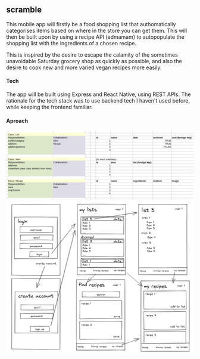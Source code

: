 ## scramble

This mobile app will firstly be a food shopping list that authomatically categorises items based on where in the store you can get them. This will then be built upon by using a recipe API (edmamam) to autopopulate the shopping list with the ingredients of a chosen recipe.

This is inspired by the desire to escape the calamity of the sometimes unavoidable Saturday grocery shop as quickly as possible, and also the desire to cook new and more varied vegan recipes more easily.

#### Tech

The app will be built using Express and React Native, using REST APIs. The rationale for the tech stack was to use backend tech I haven't used before, while keeping the frontend familiar. 

#### Aproach

![](images/scramble_crc_diagram.png)
![](images/user_journey.png)